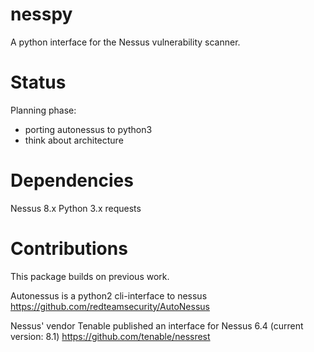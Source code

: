 # nesspy
A python interface for the Nessus vulnerability scanner.

# Status
Planning phase:
* porting autonessus to python3
* think about architecture

# Dependencies
Nessus 8.x
Python 3.x
requests

# Contributions
This package builds on previous work.

Autonessus is a python2 cli-interface to nessus
https://github.com/redteamsecurity/AutoNessus

Nessus' vendor Tenable published an interface for Nessus 6.4 (current version: 8.1)
https://github.com/tenable/nessrest
